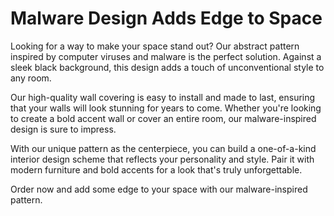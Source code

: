<!--font:Poppins-->

# Malware Design Adds Edge to Space

Looking for a way to make your space stand out? Our abstract pattern inspired by computer viruses and malware is the perfect solution. Against a sleek black background, this design adds a touch of unconventional style to any room.

Our high-quality wall covering is easy to install and made to last, ensuring that your walls will look stunning for years to come. Whether you're looking to create a bold accent wall or cover an entire room, our malware-inspired design is sure to impress.

With our unique pattern as the centerpiece, you can build a one-of-a-kind interior design scheme that reflects your personality and style. Pair it with modern furniture and bold accents for a look that's truly unforgettable.

Order now and add some edge to your space with our malware-inspired pattern.

<!--

Write me markdown content of website with wallpaper:

"A wallpaper with a repeating pattern of abstract shapes inspired by computer viruses and malware, set against a black background."

The header of the page should not be copy of the text but rather a real content of the website which is using this wallpaper.


---


# Malware-Inspired Wallpaper

Make a statement with our unique wallpaper featuring a repeating pattern of abstract shapes inspired by computer viruses and malware. Against a sleek black background, this wallpaper is perfect for adding a touch of edginess to any room.

Our high-quality wallpaper is easy to install and made to last, ensuring that your walls will look stunning for years to come. Whether you're looking to add a bold accent wall or cover an entire room, our malware-inspired wallpaper is sure to impress.

Order now and add a touch of unconventional style to your space!


---


Heading should not include word "wallpaper". The website should not be about the wallpaper itself, wallpaper is just a related background, rewrite whole content.


---


# Malware-Inspired Interior Design

Looking for a way to add some edge and personality to your space? Our unique pattern of abstract shapes inspired by computer viruses and malware is the perfect solution. Against a sleek black background, this design adds a touch of unconventional style to any room.

Our high-quality wall covering is easy to install and made to last, ensuring that your walls will look stunning for years to come. Whether you're looking to create a bold accent wall or cover an entire room, our malware-inspired design is sure to impress.

With our wallpaper as the centerpiece, you can build a one-of-a-kind interior design scheme that reflects your personality and style. Pair it with modern furniture and bold accents for a look that's truly unforgettable.

Order now and take your interior design to the next level with our malware-inspired pattern.


---


Heading is too long, rewrite whole content.


---


# Unconventional Style for Your Space

Looking to add some personality and edge to your space? Our abstract pattern inspired by computer viruses and malware is the perfect solution. Against a sleek black background, this design adds a touch of unconventional style to any room.

Our high-quality wall covering is easy to install and made to last, ensuring that your walls will look stunning for years to come. Whether you're looking to create a bold accent wall or cover an entire room, our malware-inspired design is sure to impress.

With our unique pattern as the centerpiece, you can build a one-of-a-kind interior design scheme that reflects your personality and style. Pair it with modern furniture and bold accents for a look that's truly unforgettable.

Order now and elevate your space with our malware-inspired pattern.


---


Heading is too long, rewrite whole content.


---


# Add Edge to Your Space with Malware-Inspired Design

Looking for a way to make your space stand out? Our abstract pattern inspired by computer viruses and malware is the perfect solution. Against a sleek black background, this design adds a touch of unconventional style to any room.

Our high-quality wall covering is easy to install and made to last, ensuring that your walls will look stunning for years to come. Whether you're looking to create a bold accent wall or cover an entire room, our malware-inspired design is sure to impress.

With our unique pattern as the centerpiece, you can build a one-of-a-kind interior design scheme that reflects your personality and style. Pair it with modern furniture and bold accents for a look that's truly unforgettable.

Order now and add some edge to your space with our malware-inspired pattern.


---


Write me a Google font which is best fitting for the website.

Pick from the list:
- Montserrat
- Exo 2
- Dancing Script
- Poppins
- Open Sans
- Barlow Condensed
- Lato
- Lobster
- Raleway
- IBM Plex Sans
- Inter
- Playfair Display
- Futura
- Orbitron
- Great Vibes
- Alegreya
- Roboto


Write just the font name nothing else.


---


Poppins

-->
